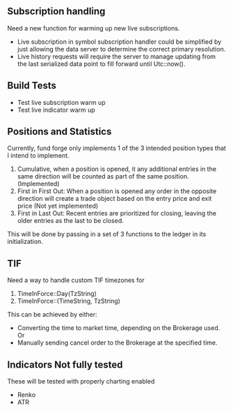 ## Subscription handling
Need a new function for warming up new live subscriptions.
- Live subscription in symbol subscription handler could be simplified by just allowing the data server to determine the correct primary resolution.
- Live history requests will require the server to manage updating from the last serialized data point to fill forward until Utc::now().

## Build Tests
- Test live subscription warm up
- Test live indicator warm up

## Positions and Statistics
Currently, fund forge only implements 1 of the 3 intended position types that I intend to implement.
1. Cumulative, when a position is opened, it any additional entries in the same direction will be counted as part of the same position. (Implemented)
2. First in First Out: When a position is opened any order in the opposite direction will create a trade object based on the entry price and exit price (Not yet implemented)
3. First in Last Out: Recent entries are prioritized for closing, leaving the older entries as the last to be closed.

This will be done by passing in a set of 3 functions to the ledger in its initialization.

## TIF
Need a way to handle custom TIF timezones for 
1. TimeInForce::Day(TzString) 
2. TimeInForce::(TimeString, TzString)

This can be achieved by either: 
- Converting the time to market time, depending on the Brokerage used. Or
- Manually sending cancel order to the Brokerage at the specified time.

## Indicators Not fully tested
These will be tested with properly charting enabled
- Renko
- ATR


